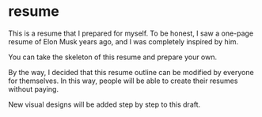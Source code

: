 # resume

This is a resume that I prepared for myself. To be honest, I saw a one-page resume of Elon Musk years ago, and I was completely inspired by him.

You can take the skeleton of this resume and prepare your own.

By the way, I decided that this resume outline can be modified by everyone for themselves. In this way, people will be able to create their resumes without paying.

New visual designs will be added step by step to this draft.
